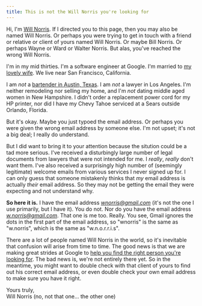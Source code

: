 ```yaml
---
title: This is not the Will Norris you're looking for
---
```

Hi, I'm [Will Norris](/).  If I directed you to this page, then you may also be named Will Norris.
Or perhaps you were trying to get in touch with a friend or relative or client of yours named Will
Norris.  Or maybe Bill Norris.  Or perhaps Wayne or Ward or Walter Norris.  But alas, you've reached
the wrong Will Norris.

I'm in my mid thirties.  I'm a software engineer at Google.  I'm married to [my lovely
wife](http://notsoserendipitous.com/).  We live near San Francisco, California.

I am *not* a [bartender in Austin, Texas](https://twitter.com/wnorris3).  I am *not* a lawyer in Los
Angeles.  I'm neither remodeling nor selling my home, and I'm *not* dating middle aged women in New
Hampshire.  I didn't order a replacement power cord for my HP printer, nor did I have my Chevy Tahoe
serviced at a Sears outside Orlando, Florida.

But it's okay.  Maybe you just typoed the email address.  Or perhaps you were given the wrong email
address by someone else.  I'm not upset; it's not a big deal; I really do understand.  

But I did want to bring it to your attention because the sitution could be a tad more serious.  I've
received a disturbingly large number of legal documents from lawyers that were not intended for me.
I *really*, *really* don't want them.  I've also received a surprisingly high number of (seemingly
legitimate) welcome emails from various services I never signed up for.  I can only guess that
someone mistakenly thinks that *my* email address is actually *their* email address.  So they may
not be getting the email they were expecting and not understand why.

**So here it is.**  I have the email address *wnorris@gmail.com* (it's not the one I use primarily,
but I have it).  You do not.  Nor do you have  the email address *w.norris@gmail.com*.  That one is
me too.  Really.  You see, Gmail ignores the dots in the first part of the email address, so
"wnorris" is the same as "w.norris", which is the same as "w.n.o.r.r.i.s".

There are a lot of people named Will Norris in the world, so it's inevitable that confusion will
arise from time to time.  The good news is that we are making great strides at Google to [help you
find the right person you're looking for][spyw].  The bad news is, we're not entirely there yet.  So
in the meantime, you might want to double check with that client of yours to find out his correct
email address, or even double check your own email address to make sure you have it right.

Yours truly,<br>
Will Norris (no, not that one... the other one)

[spyw]: http://googleblog.blogspot.com/2012/01/search-plus-your-world.html

